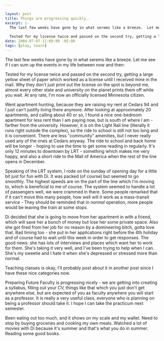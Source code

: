```yaml
--- 

layout: post
title: Things are progressing quickly..
excerpt: |-
  The last few weeks have gone by in what serems like a breeze.  Let me see if I can sum up the events in my life between now and then:
  
  Tested for my license twice and passed on the second try, getting a large yellow sheet of paper which worked as a license until I received mine in the mail.  Why they don't just print out the license on the spot is beyond me, almost every other state and university on the planet prints them off while you wait.
date: 2004-07-07 11:09:00 -05:00
tags: [play, learn]
---
```

The last few weeks have gone by in what serems like a breeze.  Let me see if I can sum up the events in my life between now and then:

Tested for my license twice and passed on the second try, getting a large yellow sheet of paper which worked as a license until I received mine in the mail.  Why they don't just print out the license on the spot is beyond me, almost every other state and university on the planet prints them off while you wait.  At any rate, I'm now an officially licensed Minnesota citizen.

Went apartment hunting, because they are raising my rent at Cedars 94 and I just can't justify living there anymore.  After looking at approximately 20 apartments, and calling about 40 or so, I found a nice  one-bedroom apartment for less rent than I am paying now, but is south of where I am - farther from the university. However, it is on the Light Rail line (literally it runs right outside the complex), so the ride to school is still not too long and it is convenient.  There are less "community" amenities, but I never really used any of the ones at Cedars anyway.  The ride to school and back home will be longer - hoping to use the time to get some reading in regularly.  It's only 12 minutes to downtown by LRT - something which makes me very happy, and also a short ride to the Mall of America when the rest of the line opens in December.

Speaking of the LRT system, I rode on the sunday of opening day for a little bit just for fun with Di.  It was packed (of course) but seemed to go smoothly.  The highest speeds are on the part of the line which I'm moving to, which is beneficial to me of course.  The system seemed to handle a lot of passengers well, we were crammed in there.  Some people remarked that if it can't move this many people, how well will it work as a mass-transit service - They should be reminded that in <em>normal</em> operation, more people would be leaving the train at some stops.

Di decided that she is going to move from her apartment in with a friend, which will save her a bunch of money but lose her some private space.  Also she got fired from her job for no reason by a domineering bitch, gotta love that.   Bad timing too - she put in her applications right before the 4th holiday and of course had to wait until this week in order to get responses.  The good news: she has lots of interviews and places which want her to work for them.  She's taking it very well, and I've been trying to help when I can.  She's my sweetie and I hate it when she's depressed or stressed more than normal.

Teaching classes is okay, I'll probably post about it in another post since I have these nice categories now.

Preparing Future Faculty is progressing nicely - we are getting into creating a syllabus, filling out your CV, things like that which you just don't get anywhere else, but are expected of you as faculty anywhere you will start as a professor.  It is really a very useful class, everyone who is planning on being a professor should take it.  I hope I can take the practicum next semester.

Been eating out too much, and it shows on my scale and my wallet.  Need to stop by buying groceries and cooking my own meals.  Watched a lot of movies with Di because it's summer and that's what you do in summer.  Reading some good books.
